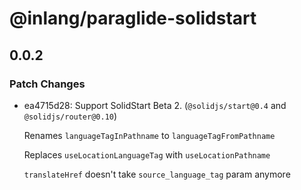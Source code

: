 # @inlang/paraglide-solidstart

## 0.0.2

### Patch Changes

- ea4715d28: Support SolidStart Beta 2. (`@solidjs/start@0.4` and `@solidjs/router@0.10`)

  Renames `languageTagInPathname` to `languageTagFromPathname`

  Replaces `useLocationLanguageTag` with `useLocationPathname`

  `translateHref` doesn't take `source_language_tag` param anymore
